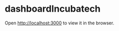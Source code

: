 # dashboardIncubatech
Open [http://localhost:3000](http://localhost:3000) to view it in the browser.

